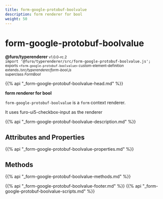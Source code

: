 ```yaml
---
title: form-google-protobuf-boolvalue
description: form renderer for bool
weight: 50
---
```


# form-google-protobuf-boolvalue
**@furo/typerenderer** <small>v1.0.0-rc.2</small>
<br>`import '@furo/typerenderer/src/form-google-protobuf-boolvalue.js';`<small>
<br>exports `<form-google-protobuf-boolvalue>` custom-element-definition
<br>extends */src/typerenderer/form-bool.js*
<br>superclass *FormBool*</small>

{{% api "_form-google-protobuf-boolvalue-head.md" %}}

**form renderer for bool**

`form-google-protobuf-boolvalue` is a `form` context renderer.

It uses furo-ui5-checkbox-input as the renderer

{{% api "_form-google-protobuf-boolvalue-description.md" %}}


## Attributes and Properties
{{% api "_form-google-protobuf-boolvalue-properties.md" %}}



## Methods
{{% api "_form-google-protobuf-boolvalue-methods.md" %}}





{{% api "_form-google-protobuf-boolvalue-footer.md" %}}
{{% api "_form-google-protobuf-boolvalue-scripts.md" %}}
